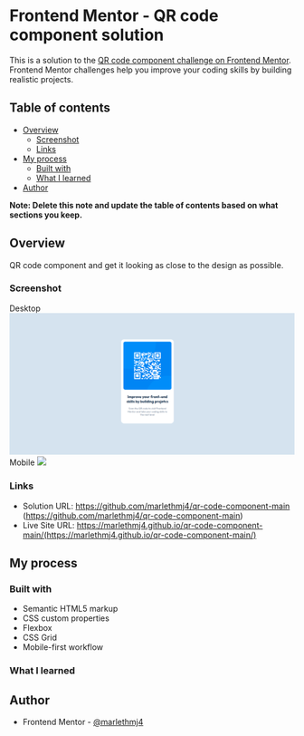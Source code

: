 # Frontend Mentor - QR code component solution

This is a solution to the [QR code component challenge on Frontend Mentor](https://www.frontendmentor.io/challenges/qr-code-component-iux_sIO_H). Frontend Mentor challenges help you improve your coding skills by building realistic projects. 

## Table of contents

- [Overview](#overview)
  - [Screenshot](#screenshot)
  - [Links](#links)
- [My process](#my-process)
  - [Built with](#built-with)
  - [What I learned](#what-i-learned)
- [Author](#author)

**Note: Delete this note and update the table of contents based on what sections you keep.**

## Overview
QR code component and get it looking as close to the design as possible.
### Screenshot
Desktop
![](./design/screen_1.png)
Mobile
![](./design/screen2_png)

### Links

- Solution URL: https://github.com/marlethmj4/qr-code-component-main (https://github.com/marlethmj4/qr-code-component-main)
- Live Site URL: https://marlethmj4.github.io/qr-code-component-main/(https://marlethmj4.github.io/qr-code-component-main/)

## My process

### Built with

- Semantic HTML5 markup
- CSS custom properties
- Flexbox
- CSS Grid
- Mobile-first workflow

### What I learned


## Author
- Frontend Mentor - [@marlethmj4](https://www.frontendmentor.io/profile/marlethmj4)

